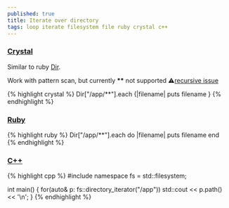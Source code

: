 ```yaml
---
published: true
title: Iterate over directory
tags: loop iterate filesystem file ruby crystal c++
---
```

### [Crystal](https://crystal-lang.org/api/0.35.1/Dir.html#each(&:String-%3E):Nil-instance-method)
Similar to ruby [Dir](https://ruby-doc.org/core-2.7.1/Dir.html).

Work with pattern scan, but currently **\*\*** not supported ⚠[recursive issue](https://github.com/crystal-lang/crystal/issues/1433)

{% highlight crystal %}
Dir["/app/**"].each {|filename|
  puts filename
}
{% endhighlight %}

### [Ruby](https://stackoverflow.com/a/20527887/51386)

{% highlight ruby %}
Dir["/app/**"].each do |filename|
  puts filename
end
{% endhighlight %}

### [C++](https://en.cppreference.com/w/cpp/filesystem/directory_iterator)
{% highlight cpp %}
#include <filesystem>
namespace fs = std::filesystem;
 
int main()
{
    for(auto& p: fs::directory_iterator("/app"))
        std::cout << p.path() << '\n';
}
{% endhighlight %}
